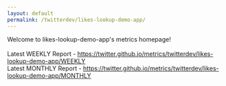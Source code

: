 ```yaml
---
layout: default
permalink: /twitterdev/likes-lookup-demo-app/
---
```

Welcome to likes-lookup-demo-app's metrics homepage!
<br><br>
Latest WEEKLY Report - <a href="https://twitter.github.io/metrics/twitterdev/likes-lookup-demo-app/WEEKLY">https://twitter.github.io/metrics/twitterdev/likes-lookup-demo-app/WEEKLY</a>
<br>
Latest MONTHLY Report - <a href="https://twitter.github.io/metrics/twitterdev/likes-lookup-demo-app/MONTHLY">https://twitter.github.io/metrics/twitterdev/likes-lookup-demo-app/MONTHLY</a>
<br>
